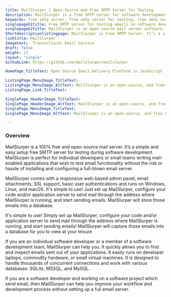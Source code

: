 ```yaml
---
title: MailSlurper | Open-Source and Free SMTP Server for Testing
description: MailSlurper is a free SMTP server for software development teams. MailSlurper is a lightweight package for software developers to test email applications.
keywords: free smtp server, free smtp server for testing, free smtp server for developers, open-source mail server
singlepageh1title: Free SMTP server for testing emails in software development
singlepageh2title: MailSlurper is an open-source mail server software. It's a free SMTP server for software developers, useful for local and team application development.
Shortdescriptionlistingpage: MailSlurper is Free SMTP Server. It’s a simple and easy setup free SMTP server for testing during software development
linktitle: MailSlurper
Imagetext:  Transactional Email Service
draft: false
weight: 11
layout: "single"
GithubLink: https://github.com/mailslurper/mailslurper

HomePage_TitleText: Open Source Email Delivery Platform in JavaScript

ListingPage_MenuImage_TitleText: 
ListingPage_MenuImage_AltText: MailSlurper is an open-source, and free SMTP server.
ListingPage_Link_TitleText: 

SinglePage_HeaderImage_TitleText: 
SinglePage_HeaderImage_AltText: MailSlurper is an open-source, and free SMTP server.
SinglePage_MenuImage_TitleText: 
SinglePage_MenuImage_AltText: MailSlurper is an open-source, and free SMTP server.

---
```

### **Overview**

MailSlurper is a 100% free and open-source mail server. It’s a simple and easy setup free SMTP server for testing during software development. MailSlurper is perfect for individual developers or small teams writing mail-enabled applications that wish to test email functionality without the risk or hassle of installing and configuring a full-blown email server.

MailSlurper comes with a responsive web-based admin panel, email attachments, SSL support, basic user authentications and runs on Windows, Linux, and macOS. It's simple to use! Just set up MailSlurper, configure your code and/or application server to send mail through the address where MailSlurper is running, and start sending emails. MailSlurper will store those emails into a database.

It's simple to use! Simply set up MailSlurper, configure your code and/or application server to send mail through the address where MailSlurper is running, and start sending emails! MailSlurper will capture those emails into a database for you to view at your leisure

If you are an individual software developer or a member of a software development team, MailSlurper can help you. It quickly allows you to find and inspect emails sent out of your applications. It easily runs on developer laptops, commodity hardware, or small virtual machines. It is designed to handle thousands of concurrent connections and work with various databases: SQLite, MSSQL, and MySQL.

If you are a software developer and working on a software project which send email, then MailSlurper can help you improve your workflow and development process without setting up a full email server.
